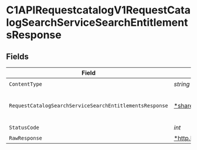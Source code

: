 # C1APIRequestcatalogV1RequestCatalogSearchServiceSearchEntitlementsResponse


## Fields

| Field                                                                                                                                         | Type                                                                                                                                          | Required                                                                                                                                      | Description                                                                                                                                   |
| --------------------------------------------------------------------------------------------------------------------------------------------- | --------------------------------------------------------------------------------------------------------------------------------------------- | --------------------------------------------------------------------------------------------------------------------------------------------- | --------------------------------------------------------------------------------------------------------------------------------------------- |
| `ContentType`                                                                                                                                 | *string*                                                                                                                                      | :heavy_check_mark:                                                                                                                            | HTTP response content type for this operation                                                                                                 |
| `RequestCatalogSearchServiceSearchEntitlementsResponse`                                                                                       | [*shared.RequestCatalogSearchServiceSearchEntitlementsResponse](../../models/shared/requestcatalogsearchservicesearchentitlementsresponse.md) | :heavy_minus_sign:                                                                                                                            | The RequestCatalogSearchServiceSearchEntitlementsResponse message contains a list of results and a nextPageToken if applicable.               |
| `StatusCode`                                                                                                                                  | *int*                                                                                                                                         | :heavy_check_mark:                                                                                                                            | HTTP response status code for this operation                                                                                                  |
| `RawResponse`                                                                                                                                 | [*http.Response](https://pkg.go.dev/net/http#Response)                                                                                        | :heavy_minus_sign:                                                                                                                            | Raw HTTP response; suitable for custom response parsing                                                                                       |